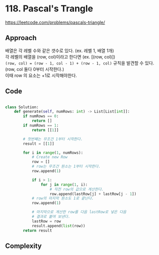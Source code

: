 # 118. Pascal's Trangle

https://leetcode.com/problems/pascals-triangle/

## Approach

배열은 각 레벨 수와 같은 갯수로 있다. (ex. 레벨 1, 배열 1개) <br>
각 레벨의 배열을 (row, col)이라고 한다면 (ex. [(row, col)])<br>
`(row, col) = (row - 1, col - 1) + (row - 1, col)` 규칙을 발견할 수 있다. (row, col 둘다 0부터 시작한다.)<br>
이때 row 의 요소는 +1로 시작해야한다.

## Code

```python

class Solution:
    def generate(self, numRows: int) -> List[List[int]]:
        if numRows == 0:
            return []
        if numRows == 1:
            return [[1]]

        # 첫번째는 무조건 1부터 시작한다.
        result = [[1]]

        for i in range(1, numRows):
            # Create new Row
            row = []
            # row는 무조건 원소는 1부터 시작한다.
            row.append(1)

            if i > 1:
                for j in range(1, i):
                    # 직전 row의 값으로 계산한다.
                    row.append(lastRow[j] + lastRow[j - 1])
            # row의 마지막 원소도 1로 끝난다.
            row.append(1)

            # 마지막으로 계산한 row를 다음 lastRow로 넣은 다음
            # 결과로 붙여 보낸다.
            lastRow = row
            result.append(list(row))
        return result

```

## Complexity
